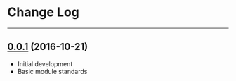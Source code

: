 # Change Log
---

## [0.0.1](https://github.com/toastnz/silvershop-api/tree/0.0.1) (2016-10-21)

* Initial development
* Basic module standards
